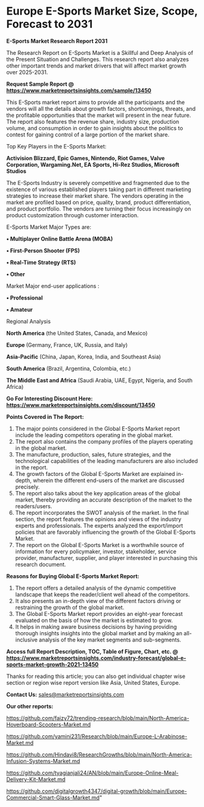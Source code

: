 # Europe E-Sports Market Size, Scope, Forecast to 2031

<strong>E-Sports Market Research Report 2031</strong>

The Research Report on E-Sports Market is a Skillful and Deep Analysis of the Present Situation and Challenges. This research report also analyzes other important trends and market drivers that will affect market growth over 2025-2031.

<strong>Request Sample Report @ <a href=https://www.marketreportsinsights.com/sample/13450>https://www.marketreportsinsights.com/sample/13450</a></strong>

This E-Sports market report aims to provide all the participants and the vendors will all the details about growth factors, shortcomings, threats, and the profitable opportunities that the market will present in the near future. The report also features the revenue share, industry size, production volume, and consumption in order to gain insights about the politics to contest for gaining control of a large portion of the market share.

Top Key Players in the E-Sports Market:

<strong>Activision Blizzard, Epic Games, Nintendo, Riot Games, Valve Corporation, Wargaming.Net, EA Sports, Hi-Rez Studios, Microsoft Studios</strong>

The E-Sports Industry is severely competitive and fragmented due to the existence of various established players taking part in different marketing strategies to increase their market share. The vendors operating in the market are profiled based on price, quality, brand, product differentiation, and product portfolio. The vendors are turning their focus increasingly on product customization through customer interaction.

E-Sports Market Major Types are:

<strong>• Multiplayer Online Battle Arena (MOBA)

• First-Person Shooter (FPS)

• Real-Time Strategy (RTS)

• Other</strong>

Market Major end-user applications :

<strong>• Professional

• Amateur</strong>

Regional Analysis

</u><strong><b>North America</b></strong> (the United States, Canada, and Mexico)

<strong><b>Europe </b></strong>(Germany, France, UK, Russia, and Italy)

<strong><b>Asia-Pacific</b></strong> (China, Japan, Korea, India, and Southeast Asia)

<strong><b>South America</b></strong> (Brazil, Argentina, Colombia, etc.)

<strong><b>The Middle East and Africa</b></strong> (Saudi Arabia, UAE, Egypt, Nigeria, and South Africa)

<strong>Go For Interesting Discount Here: <a href=https://www.marketreportsinsights.com/discount/13450>https://www.marketreportsinsights.com/discount/13450</a></strong>

<strong>Points Covered in The Report:</strong>
<ol>
  <li>The major points considered in the Global E-Sports Market report include the leading competitors operating in the global market.</li>
  <li>The report also contains the company profiles of the players operating in the global market.</li>
  <li>The manufacture, production, sales, future strategies, and the technological capabilities of the leading manufacturers are also included in the report.</li>
  <li>The growth factors of the Global E-Sports Market are explained in-depth, wherein the different end-users of the market are discussed precisely.</li>
  <li>The report also talks about the key application areas of the global market, thereby providing an accurate description of the market to the readers/users.</li>
  <li>The report incorporates the SWOT analysis of the market. In the final section, the report features the opinions and views of the industry experts and professionals. The experts analyzed the export/import policies that are favorably influencing the growth of the Global E-Sports Market.</li>
  <li>The report on the Global E-Sports Market is a worthwhile source of information for every policymaker, investor, stakeholder, service provider, manufacturer, supplier, and player interested in purchasing this research document.</li>
</ol>
<strong>Reasons for Buying Global E-Sports Market Report:</strong>

<ol>
  <li>The report offers a detailed analysis of the dynamic competitive landscape that keeps the reader/client well ahead of the competitors.</li>
  <li>It also presents an in-depth view of the different factors driving or restraining the growth of the global market.</li>
  <li>The Global E-Sports Market report provides an eight-year forecast evaluated on the basis of how the market is estimated to grow.</li>
  <li>It helps in making aware business decisions by having providing thorough insights insights into the global market and by making an all-inclusive analysis of the key market segments and sub-segments.</li>
</ol>
<strong>Access full Report Description, TOC, Table of Figure, Chart, etc. @ <a href=https://www.marketreportsinsights.com/industry-forecast/global-e-sports-market-growth-2021-13450>https://www.marketreportsinsights.com/industry-forecast/global-e-sports-market-growth-2021-13450</a></strong>


Thanks for reading this article; you can also get individual chapter wise section or region wise report version like Asia, United States, Europe.

<strong>Contact Us:</strong>
sales@marketreportsinsights.com

<strong>Our other reports:</strong>

<a href=https://github.com/faizy72/trending-research/blob/main/North-America-Hoverboard-Scooters-Market.md>https://github.com/faizy72/trending-research/blob/main/North-America-Hoverboard-Scooters-Market.md</a>

<a href=https://github.com/yamini231/Research/blob/main/Europe-L-Arabinose-Market.md>https://github.com/yamini231/Research/blob/main/Europe-L-Arabinose-Market.md</a>

<a href=https://github.com/Hindavi8/ResearchGrowths/blob/main/North-America-Infusion-Systems-Market.md>https://github.com/Hindavi8/ResearchGrowths/blob/main/North-America-Infusion-Systems-Market.md</a>

<a href=https://github.com/tyagianjali24/AN/blob/main/Europe-Online-Meal-Delivery-Kit-Market.md>https://github.com/tyagianjali24/AN/blob/main/Europe-Online-Meal-Delivery-Kit-Market.md</a>

<a href=https://github.com/digitalgrowth4347/digital-growth/blob/main/Europe-Commercial-Smart-Glass-Market.md>https://github.com/digitalgrowth4347/digital-growth/blob/main/Europe-Commercial-Smart-Glass-Market.md</a>"
